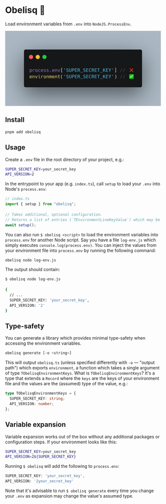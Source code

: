 # Obelisq 🔺

Load environment variables from `.env` into `NodeJS.ProcessEnv`.

![](./.github/images/hero.png)

## Install

```ts
pnpm add obelisq
```

## Usage

Create a `.env` file in the root directory of your project, e.g.:

```sh
SUPER_SECRET_KEY=your_secret_key
API_VERSION=2
```

In the entrypoint to your app (e.g. `index.ts`), call `setup` to load your `.env` into Node's `process.env`:

```ts
// index.ts
import { setup } from "obelisq";

// Takes additional, optional configuration.
// Returns a list of entries (`TEnvironmentLineKeyValue`) which may be used for e.g. validation purposes.
await setup();
```

You can also run `$ obelisq <script>` to load the environment variables into `process.env` for another Node script. Say you have a file `log-env.js` which simply executes `console.log(process.env)`. You can inject the values from your environment file into `process.env` by running the following command:

```sh
obelisq node log-env.js
```

The output should contain:

```sh
$ obelisq node log-env.js

{
  // ...
  SUPER_SECRET_KEY: 'your_secret_key',
  API_VERSION: '2'
}
```

## Type-safety

You can generate a library which provides minimal type-safety when accessing the environment variables.

```sh
obelisq generate [-o <string>]
```

This will output `obelisq.ts` (unless specified differently with `-o` — "output path") which exports `environment`, a function which takes a single argument of type `TObelisqEnvironmentKeys`. What is `TObelisqEnvironmentKeys`? It's a type that extends a `Record` where the `keys` are the keys of your environment file and the values are the (assumed) type of the value, e.g.:

```ts
type TObelisqEnvironmentKeys = {
  SUPER_SECRET_KEY: string;
  API_VERSION: number;
};
```

## Variable expansion

Variable expansion works out of the box without any additional packages or configuration steps. If your environment looks like this:

```sh
SUPER_SECRET_KEY=your_secret_key
API_VERSION=2${SUPER_SECRET_KEY}
```

Running `$ obelisq` will add the following to `process.env`:

```ts
SUPER_SECRET_KEY: 'your_secret_key',
API_VERSION: '2your_secret_key'
```

Note that it's advisable to run `$ obelisq generate` every time you change your `.env` as expansion may change the value's assumed type.
